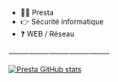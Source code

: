 - 🙋‍♂️ Presta 
- 👉 Sécurité informatique
- ❓ WEB / Réseau 

⸻⸻⸻⸻⸻


[![Presta GitHub stats](https://github-readme-stats.vercel.app/api?username=prestaa&show_icons=true&theme=merko&hide=prs)](https://github.com/anuraghazra/github-readme-stats)


